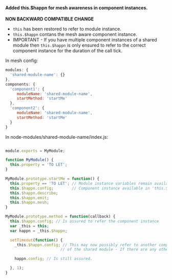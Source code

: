 
#### Added this.$happn for mesh awareness in component instances.

__NON BACKWARD COMPATIBLE CHANGE__

* `this` has been restored to refer to module instance.
* `this.$happn` contans the mesh aware component instance.
* IMPORTANT - If you have multiple component instances of a shared module then `this.$happn` is only ensured to refer to the correct component instance for the duration of the call tick.

In mesh config:

```javascript
modules: {
  'shared-module-name': {}
},
components: {
  'component1': {
     moduleName: 'shared-module-name',
     startMethod: 'startMe'
  },
  'component2': {
     moduleName: 'shared-module-name',
     startMethod: 'startMe'
  }
}
```

In node-modules/shared-module-name/index.js:

```javascript

module.exports = MyModule;

function MyModule() {
  this.property = 'TO LET';
}

MyModule.prototype.startMe = function() {
  this.property == 'TO LET'; // Module instance variables remain available on 'this'.
  this.$happn.config;        // Component instance available in 'this.$happn'
  this.$happn.describe;
  this.$happn.emit;
  this.$happn.mesh;
}

MyModule.prototype.method = function(callback) {
  this.$happn.config; // Is assured to refer the component instance
  var _this = this;
  var happn = _this.$happn;

  setTimeout(function() {
    _this.$happn.config; // This may now possibly refer to another component instance 
                        // of the shared module - If there are any other instances.

    happn.config; // Is still assured.

  }, 1);
}

```